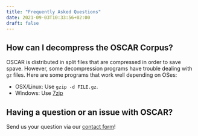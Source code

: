 ```yaml
---
title: "Frequently Asked Questions"
date: 2021-09-03T10:33:56+02:00
draft: false
---
```


<!-- {{< toc >}} -->

## How can I decompress the OSCAR Corpus?

OSCAR is distributed in split files that are compressed in order to save spave. However, some decompression programs have trouble dealing with `gz` files.
Here are some programs that work well depending on OSes:

- OSX/Linux: Use `gzip -d FILE.gz`.
- Windows: Use [7zip](https://www.7-zip.org/)

## Having a question or an issue with OSCAR?

Send us your question via our [contact form](/#contact)!
